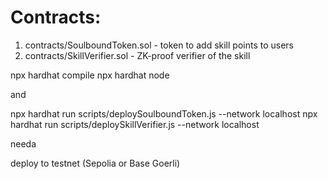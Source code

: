 # Contracts:

1. contracts/SoulboundToken.sol - token to add skill points to users
2. contracts/SkillVerifier.sol - ZK-proof verifier of the skill
 
 
 npx hardhat compile
 npx hardhat node



 and 




npx hardhat run scripts/deploySoulboundToken.js --network localhost
npx hardhat run scripts/deploySkillVerifier.js --network localhost





 needa 



 deploy to testnet (Sepolia or Base Goerli)